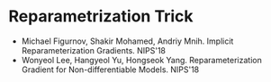 # Reparametrization Trick

- Michael Figurnov, Shakir Mohamed, Andriy Mnih. Implicit Reparameterization Gradients. NIPS'18
- Wonyeol Lee, Hangyeol Yu, Hongseok Yang. Reparameterization Gradient for Non-differentiable Models. NIPS'18

